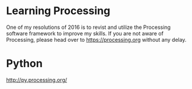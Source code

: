 # Learning Processing

One of my resolutions of 2016 is to revist and utilize the Processing software framework to improve my skills. If you are not aware of Processing, please head over to https://processing.org without any delay.

# Python

http://py.processing.org/
